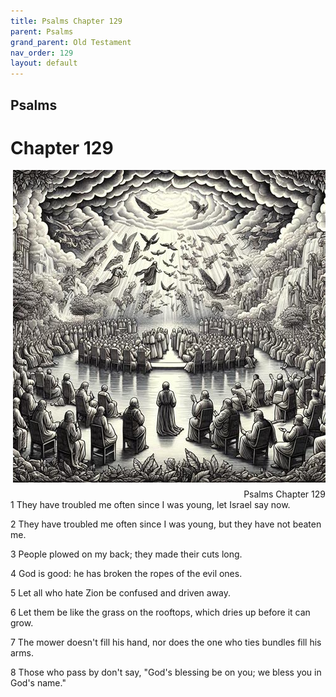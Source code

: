 ```yaml
---
title: Psalms Chapter 129
parent: Psalms
grand_parent: Old Testament
nav_order: 129
layout: default
---
```


## Psalms

# Chapter 129

<div style="clear: both; text-align: right;">
    <img src="/assets/Image/Psalms/500/129.jpg" alt="Psalms Chapter 129" class="chapter-image" style="max-width: 100%; height: auto; float: right; margin: 0 0 10px 10px; padding-left: 10%;">
    <figcaption style="font-size: 14px;">Psalms Chapter 129</figcaption>
</div>
1 They have troubled me often since I was young, let Israel say now.

2 They have troubled me often since I was young, but they have not beaten me.

3 People plowed on my back; they made their cuts long.

4 God is good: he has broken the ropes of the evil ones.

5 Let all who hate Zion be confused and driven away.

6 Let them be like the grass on the rooftops, which dries up before it can grow.

7 The mower doesn't fill his hand, nor does the one who ties bundles fill his arms.

8 Those who pass by don't say, "God's blessing be on you; we bless you in God's name."


